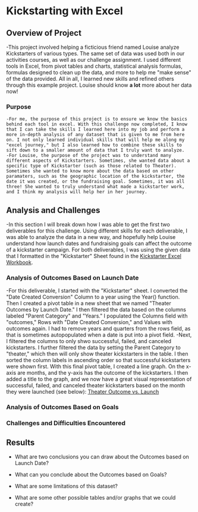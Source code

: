 # Kickstarting with Excel

## Overview of Project
   -This project involved helping a ficticious friend named Louise analyze Kickstarters of various types. The same set of data was used both in our activities courses, as well as our challenge assignment. I used different tools in Excel, from pivot tables and charts, statistical analysis formulas, formulas designed to clean up the data, and more to help me "make sense" of the data provided. All in all, I learned new skills and refined others through this example project. Louise should know **a lot** more about her data now! 
### Purpose
    -For me, the purpose of this project is to ensure we know the basics behind each tool in excel. With this challenge now completed, I know that I can take the skills I learned here into my job and perform a more in-depth analysis of any dataset that is given to me from here on. I not only learned individual skills that will help me along my "excel journey," but I also learned how to combine these skills to sift down to a smaller amount of data that I truly want to analyze.
    -For Louise, the purpose of the project was to understand many different aspects of Kickstarters. Sometimes, she wanted data about a specific type of Kickstarter (such as those related to Theater). Sometimes she wanted to know more about the data based on other paramaters, such as the geographic location of the kickstarter, the date it was created, or the fundraising goal. Sometimes, it was all three! She wanted to truly understand what made a kickstarter work, and I think my analysis will help her in her journey.
## Analysis and Challenges
   -In this section I will break down how I was able to get the first two deliverables for this challenge. Using different skills for each deliverable, I was able to analyze the data in a new way, and hopefully help Louise understand how launch dates and fundraising goals can affect the outcome of a kickstarter campaign. For both deliverables, I was using the given data that I formatted in the "Kickstarter" Sheet found in the [Kickstarter Excel Workbook](https://github.com/mabuckjr/kickstarter-analysis/blob/main/Copy%20of%20Kickstarter_Challenge.xlsx). 
### Analysis of Outcomes Based on Launch Date
   -For this deliverable, I started with the "Kickstarter" sheet. I converted the "Date Created Conversion" Column to a year using the Year() function. Then I created a pivot table in a new sheet that we named "Theater Outcomes by Launch Date." I then filtered the data based on the columns labeled "Parent Category" and "Years." I populated the Columns field with "outcomes," Rows with "Date Created Conversion," and Values with outcomes again. I had to remove years and quarters from the rows field, as that is sometimes autopopulated when a date is put into a pivot field.
   -Next, I filtered the columns to only shwo successful, failed, and canceled kickstarters. I further filtered the data by setting the Parent Category to "theater," which then will only show theater kickstarters in the table. I then sorted the column labels in ascending order so that successful kickstarters were shown first. With this final pivot table, I created a line graph. On the x-axis are months, and the y-axis has the outcome of the kickstarters. I then added a title to the graph, and we now have a great visual representation of successful, failed, and canceled theater kickstarters based on the month they were launched (see below): 
   [Theater Outcome vs. Launch](kickstarter-analysis/Resources/Theater_Outcomes_vs_Launch.png) 

### Analysis of Outcomes Based on Goals

### Challenges and Difficulties Encountered

## Results

- What are two conclusions you can draw about the Outcomes based on Launch Date?

- What can you conclude about the Outcomes based on Goals?

- What are some limitations of this dataset?

- What are some other possible tables and/or graphs that we could create?
